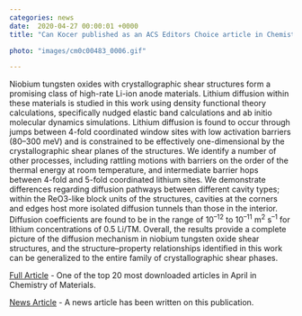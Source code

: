 ```yaml
---                                                                                                                                                                                      
categories: news                                                                                                                                                                 
date:  2020-04-27 00:00:01 +0000                                                                                                                                                        
title: "Can Kocer published as an ACS Editors Choice article in Chemistry of Materials"

photo: "images/cm0c00483_0006.gif"

---            
```


Niobium tungsten oxides with crystallographic shear structures form a promising class of high-rate Li-ion anode materials. Lithium diffusion within these materials is studied in this work using density functional theory calculations, specifically nudged elastic band calculations and ab initio molecular dynamics simulations. Lithium diffusion is found to occur through jumps between 4-fold coordinated window sites with low activation barriers (80–300 meV) and is constrained to be effectively one-dimensional by the crystallographic shear planes of the structures. We identify a number of other processes, including rattling motions with barriers on the order of the thermal energy at room temperature, and intermediate barrier hops between 4-fold and 5-fold coordinated lithium sites. We demonstrate differences regarding diffusion pathways between different cavity types; within the ReO3-like block units of the structures, cavities at the corners and edges host more isolated diffusion tunnels than those in the interior. Diffusion coefficients are found to be in the range of 10<sup>–12</sup> to 10<sup>–11</sup> m<sup>2</sup> s<sup>–1</sup> for lithium concentrations of 0.5 Li/TM. Overall, the results provide a complete picture of the diffusion mechanism in niobium tungsten oxide shear structures, and the structure–property relationships identified in this work can be generalized to the entire family of crystallographic shear phases.



[Full Article](https://pubs.acs.org/doi/abs/10.1021/acs.chemmater.0c00483) - One of the top 20 most downloaded articles in April in Chemistry of Materials.

[News Article](https://www.birmingham.ac.uk/schools/metallurgy-materials/news/2020/research-paper-chemistry-materials.aspx) - A news article has been written on this publication.
